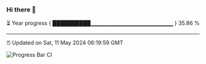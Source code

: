 ### Hi there 👋

⏳ Year progress { ██████████▁▁▁▁▁▁▁▁▁▁▁▁▁▁▁▁▁▁▁▁ } 35.86 %

---

⏰ Updated on Sat, 11 May 2024 06:19:59 GMT

![Progress Bar CI](https://github.com/liununu/liununu/workflows/Progress%20Bar%20CI/badge.svg)
